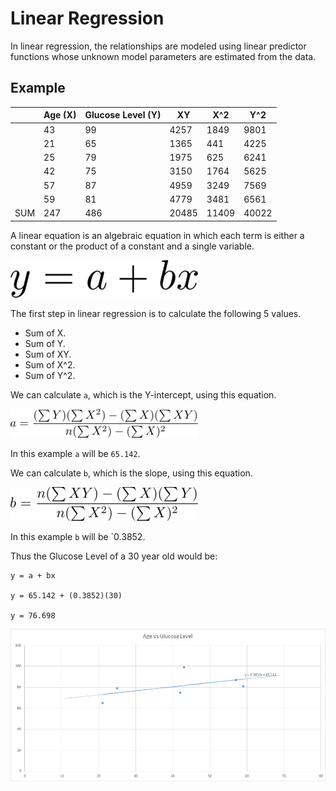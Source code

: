 # Linear Regression

In linear regression, the relationships are modeled using linear predictor functions whose unknown model parameters are estimated from the data. 


## Example

|     | Age (X) | Glucose Level (Y) | XY    | X^2   | Y^2   |
| --- | ------- | ----------------- | ----- | ----- | ----- |
|     | 43      | 99                | 4257  | 1849  | 9801  |
|     | 21      | 65                | 1365  | 441   | 4225  |
|     | 25      | 79                | 1975  | 625   | 6241  |
|     | 42      | 75                | 3150  | 1764  | 5625  |
|     | 57      | 87                | 4959  | 3249  | 7569  |
|     | 59      | 81                | 4779  | 3481  | 6561  |
| SUM | 247     | 486               | 20485 | 11409 | 40022 |


A linear equation is an algebraic equation in which each term is either a constant or the product of a constant and a single variable.

![](https://github.com/barend-erasmus/linear-regression/raw/master/images/y-equation.png)

The first step in linear regression is to calculate the following 5 values.

* Sum of X.
* Sum of Y.
* Sum of XY.
* Sum of X^2.
* Sum of Y^2.

We can calculate `a`, which is the Y-intercept, using this equation.

![](https://github.com/barend-erasmus/linear-regression/raw/master/images/a-equation.png)

In this example `a` will be `65.142`.

We can calculate `b`, which is the slope, using this equation.

![](https://github.com/barend-erasmus/linear-regression/raw/master/images/b-equation.png)

In this example `b` will be `0.3852.

Thus the Glucose Level of a 30 year old would be:

```
y = a + bx

y = 65.142 + (0.3852)(30)

y = 76.698
```

![](https://github.com/barend-erasmus/linear-regression/raw/master/images/chart.png)